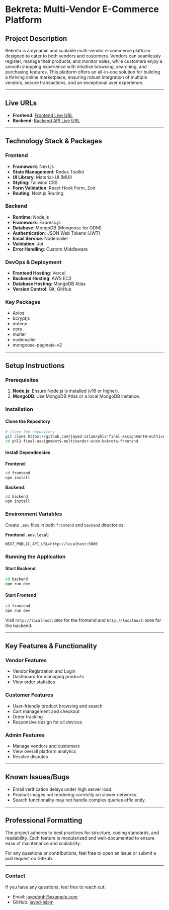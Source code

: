 # Bekreta: Multi-Vendor E-Commerce Platform

## Project Description

Bekreta is a dynamic and scalable multi-vendor e-commerce platform designed to cater to both vendors and customers. Vendors can seamlessly register, manage their products, and monitor sales, while customers enjoy a smooth shopping experience with intuitive browsing, searching, and purchasing features. This platform offers an all-in-one solution for building a thriving online marketplace, ensuring robust integration of multiple vendors, secure transactions, and an exceptional user experience.

---

## Live URLs

- **Frontend**: [Frontend Live URL](https://example.com)
- **Backend**: [Backend API Live URL](https://api.example.com)

---

## Technology Stack & Packages

### Frontend

- **Framework**: Next.js
- **State Management**: Redux Toolkit
- **UI Library**: Material-UI (MUI)
- **Styling**: Tailwind CSS
- **Form Validation**: React Hook Form, Zod
- **Routing**: Next.js Routing

### Backend

- **Runtime**: Node.js
- **Framework**: Express.js
- **Database**: MongoDB (Mongoose for ODM)
- **Authentication**: JSON Web Tokens (JWT)
- **Email Service**: Nodemailer
- **Validation**: Joi
- **Error Handling**: Custom Middleware

### DevOps & Deployment

- **Frontend Hosting**: Vercel
- **Backend Hosting**: AWS EC2
- **Database Hosting**: MongoDB Atlas
- **Version Control**: Git, GitHub

### Key Packages

- Axios
- bcryptjs
- dotenv
- cors
- multer
- nodemailer
- mongoose-paginate-v2

---

## Setup Instructions

### Prerequisites

1. **Node.js**: Ensure Node.js is installed (v16 or higher).
2. **MongoDB**: Use MongoDB Atlas or a local MongoDB instance.

### Installation

#### Clone the Repository

```bash
# Clone the repository
git clone https://github.com/jayed-islam/phl2-final-assignment9-multivendor-ecom-bekreta-frontend
cd phl2-final-assignment9-multivendor-ecom-bekreta-frontend
```

#### Install Dependencies

**Frontend**:

```bash
cd frontend
npm install
```

**Backend**:

```bash
cd backend
npm install
```

### Environment Variables

Create `.env` files in both `frontend` and `backend` directories:

**Frontend `.env.local`**:

```env
NEXT_PUBLIC_API_URL=http://localhost:5000
```

### Running the Application

#### Start Backend

```bash
cd backend
npm run dev
```

#### Start Frontend

```bash
cd frontend
npm run dev
```

Visit `http://localhost:3000` for the frontend and `http://localhost:5000` for the backend.

---

## Key Features & Functionality

### Vendor Features

- Vendor Registration and Login
- Dashboard for managing products
- View order statistics

### Customer Features

- User-friendly product browsing and search
- Cart management and checkout
- Order tracking
- Responsive design for all devices

### Admin Features

- Manage vendors and customers
- View overall platform analytics
- Resolve disputes

---

## Known Issues/Bugs

- Email verification delays under high server load.
- Product images not rendering correctly on slower networks.
- Search functionality may not handle complex queries efficiently.

---

## Professional Formatting

The project adheres to best practices for structure, coding standards, and readability. Each feature is modularized and well-documented to ensure ease of maintenance and scalability.

For any questions or contributions, feel free to open an issue or submit a pull request on GitHub.

---

### Contact

If you have any questions, feel free to reach out:

- Email: jayedbgh@example.com
- GitHub: [jayed-islam](https://github.com/yourusername)
